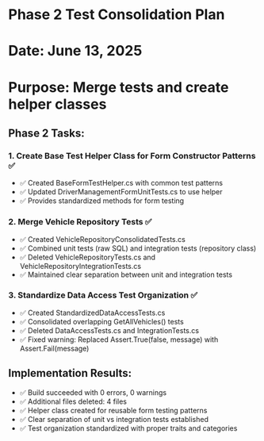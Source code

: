 # Phase 2 Test Consolidation Plan
# Date: June 13, 2025
# Purpose: Merge tests and create helper classes

## Phase 2 Tasks:

### 1. Create Base Test Helper Class for Form Constructor Patterns ✅
- ✅ Created BaseFormTestHelper.cs with common test patterns
- ✅ Updated DriverManagementFormUnitTests.cs to use helper
- ✅ Provides standardized methods for form testing

### 2. Merge Vehicle Repository Tests ✅
- ✅ Created VehicleRepositoryConsolidatedTests.cs
- ✅ Combined unit tests (raw SQL) and integration tests (repository class)
- ✅ Deleted VehicleRepositoryTests.cs and VehicleRepositoryIntegrationTests.cs
- ✅ Maintained clear separation between unit and integration tests

### 3. Standardize Data Access Test Organization ✅
- ✅ Created StandardizedDataAccessTests.cs
- ✅ Consolidated overlapping GetAllVehicles() tests
- ✅ Deleted DataAccessTests.cs and IntegrationTests.cs
- ✅ Fixed warning: Replaced Assert.True(false, message) with Assert.Fail(message)

## Implementation Results:
- ✅ Build succeeded with 0 errors, 0 warnings
- ✅ Additional files deleted: 4 files
- ✅ Helper class created for reusable form testing patterns
- ✅ Clear separation of unit vs integration tests established
- ✅ Test organization standardized with proper traits and categories
